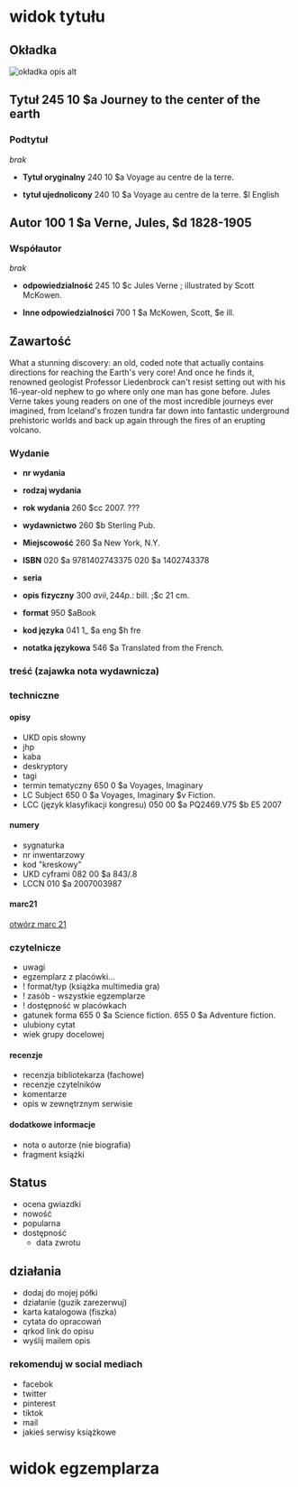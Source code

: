 # widok tytułu

## Okładka
![okładka opis alt](https://secure.syndetics.com/index.aspx?isbn=9781402743375/MC.GIF&client=notsobplp&type=xw12&oclc=)
## Tytuł 245 10 $a Journey to the center of the earth

### Podtytuł
_brak_
+ **Tytuł oryginalny** 240 10 $a Voyage au centre de la terre.

+ **tytuł ujednolicony** 240 10 $a Voyage au centre de la terre. $l English

## Autor 100 1 $a Verne, Jules, $d 1828-1905
### Współautor
_brak_

+ **odpowiedzialność** 245 	10 $c Jules Verne ; illustrated by Scott McKowen.

+ **Inne odpowiedzialności** 700 1 $a McKowen, Scott, $e ill.

## Zawartość
What a stunning discovery: an old, coded note that actually contains directions for reaching the Earth's very core! And once he finds it, renowned geologist Professor Liedenbrock can't resist setting out with his 16-year-old nephew to go where only one man has gone before. Jules Verne takes young readers on one of the most incredible journeys ever imagined, from Iceland's frozen tundra far down into fantastic underground prehistoric worlds and back up again through the fires of an erupting volcano.

### Wydanie
+ **nr wydania**

+ **rodzaj wydania**

+ **rok wydania** 260 $cc 2007. ???

+ **wydawnictwo** 260 $b Sterling Pub.

+ **Miejscowość** 260 $a New York, N.Y.

+ **ISBN** 020 $a 9781402743375 020 $a 1402743378

+ **seria**

+ **opis fizyczny** 300 $a vii, 244 p. :$ bill. ;$c 21 cm.

+ **format** 950 $aBook

+ **kod języka**  041 1_ $a eng $h fre 

+ **notatka językowa** 546 $a Translated from the French.




### treść (zajawka nota wydawnicza)

### techniczne
#### opisy
+ UKD opis słowny
+ jhp
+ kaba
+ deskryptory
+ tagi
+ termin tematyczny 650 0 $a Voyages, Imaginary
+ LC Subject 650 0 $a Voyages, Imaginary $v Fiction.
+ LCC (język klasyfikacji kongresu)  050 00 $a PQ2469.V75 $b E5 2007

#### numery
+ sygnaturka 
+ nr inwentarzowy 
+ kod "kreskowy"
+ UKD cyframi 082 00 $a 843/.8 
+ LCCN 010 $a 2007003987

#### marc21
 [otwórz marc 21](https://bpl.bibliocommons.com/item/catalogue_info/1364874075)

### czytelnicze
+ uwagi
+ egzemplarz z placówki...
+ ! format/typ (książka multimedia gra)
+ ! zasób - wszystkie egzemplarze
+ ! dostępność w placówkach
+ gatunek forma 655 0 $a Science fiction. 655 0 $a Adventure fiction.
+ ulubiony cytat
+ wiek grupy docelowej

#### recenzje
+ recenzja bibliotekarza (fachowe)
+ recenzje czytelników
+ komentarze
+ opis w zewnętrznym serwisie

#### dodatkowe informacje
+ nota o autorze (nie biografia)
+ fragment książki


## Status
- ocena gwiazdki
- nowość
- popularna
- dostępność
    + data zwrotu

## działania
+ dodaj do mojej półki
+ działanie (guzik zarezerwuj)
+ karta katalogowa (fiszka)
+ cytata do opracowań
+ qrkod link do opisu
+ wyślij mailem opis
### rekomenduj w social mediach
+ facebok
+ twitter
+ pinterest
+ tiktok
+ mail
+ jakieś serwisy książkowe

# widok egzemplarza



